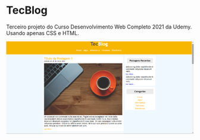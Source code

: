 # TecBlog
Terceiro projeto do Curso Desenvolvimento Web Completo 2021 da Udemy.<br>
Usando apenas CSS e HTML.

<img src="tecblog.png" alt="Imagem do Projeto">
